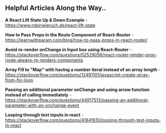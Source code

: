 ## Helpful Articles Along the Way..

<b>A React Lift State Up & Down Example</b> - https://www.robinwieruch.de/react-lift-state

<b>How to Pass Props in the Route Component of React-Router</b> - https://learnwithparam.com/blog/how-to-pass-props-in-react-router/

<b>Avoid re-render onChange in Input box using React-Router</b> - https://stackoverflow.com/questions/52529056/react-router-render-prop-route-always-re-renders-components

<b>Array Fill to "Map" with having a number iteral instead of an array length </b> - https://stackoverflow.com/questions/12491101/javascript-create-array-from-for-loop

<b>Passing an additional parameter onChange and using arrow function instead of calling immediately</b> - https://stackoverflow.com/questions/44917513/passing-an-additional-parameter-with-an-onchange-event

<b>Looping through text inputs in react</b> - https://stackoverflow.com/questions/41841610/looping-through-text-inputs-in-react
